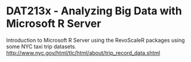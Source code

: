 # DAT213x - Analyzing Big Data with Microsoft R Server

Introduction to Microsoft R Server using the RevoScaleR packages using some NYC taxi trip datasets.  
http://www.nyc.gov/html/tlc/html/about/trip_record_data.shtml
